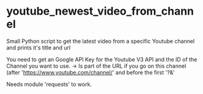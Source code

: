 # youtube_newest_video_from_channel
Small Python script to get the latest video from a specific Youtube channel and prints it's title and url

You need to get an Google API Key for the Youtube V3 API
and the ID of the Channel you want to use. -> Is part of the URL if you go on this channel (after 'https://www.youtube.com/channel/' and before the first '?&'

Needs module 'requests' to work.
